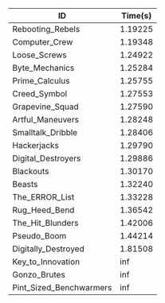 |ID|Time(s)|
|-|-|
|Rebooting_Rebels|1.19225|
|Computer_Crew|1.19348|
|Loose_Screws|1.24922|
|Byte_Mechanics|1.25284|
|Prime_Calculus|1.25755|
|Creed_Symbol|1.27553|
|Grapevine_Squad|1.27590|
|Artful_Maneuvers|1.28248|
|Smalltalk_Dribble|1.28406|
|Hackerjacks|1.29790|
|Digital_Destroyers|1.29886|
|Blackouts|1.30170|
|Beasts|1.32240|
|The_ERROR_List|1.33228|
|Rug_Heed_Bend|1.36542|
|The_Hit_Blunders|1.42006|
|Pseudo_Boom|1.44214|
|Digitally_Destroyed|1.81508|
|Key_to_Innovation|inf|
|Gonzo_Brutes|inf|
|Pint_Sized_Benchwarmers|inf|
